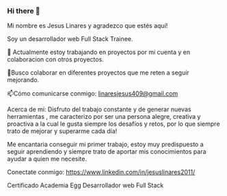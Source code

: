 ### Hi there 👋
Mi nombre es Jesus Linares y agradezco que estés aquí!

Soy un desarrollador web Full Stack Trainee.

🔭 Actualmente estoy trabajando en proyectos por mi cuenta y en colaboracion con otros proyectos.

👯Busco colaborar en diferentes proyectos que me reten a seguir mejorando.

📫Cómo comunicarse conmigo: linaresjesus409@gmail.com

Acerca de mí: Disfruto del trabajo constante y de generar nuevas herramientas , me caracterizo por ser una persona alegre, creativa y proactiva a la cual le gusta siempre los desafíos y retos, por lo que siempre trato de mejorar y superarme cada día!

Me encantaria conseguir mi primer trabajo, estoy muy predispuesto a seguir aprendiendo y siempre trato de aportar mis conocimientos para ayudar a quien me necesite.

Conectate conmigo: https://www.linkedin.com/in/jesuslinares2011/

Certificado Academia Egg Desarrollador web Full Stack

